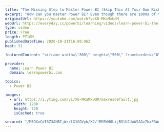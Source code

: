 ```yaml
---
title: "The Missing Step to Master Power BI (Skip This At Your Own Risk! ☠️)"
excerpt: "How can you master Power BI? Even though there are 1000s of videos and training lessons available for Power BI…you may be still struggling to master Power BI.  It’s possible that you are missing a crucial step in learning Power BI.  In this second part of our video series on “5 Steps to Master Power"
originalUrl: https://youtube.com/watch?v=X0-MKaMxUdM
webUrl: https://everyday.cc/powerbi/learning/videos/learn-power-bi-the-missing-step-to-master-power-bi-skip-this-at-your-own-risk-/
type: video
price: Free
length: PT10M
publishedDateTime: 2020-10-21T16:00:06Z
heat: 51

featuredContent: "<iframe width=\"800\" height=\"500\" frameborder=\"0\" src=\"https://www.youtube.com/embed/X0-MKaMxUdM\" allow=\"accelerometer; autoplay; encrypted-media; gyroscope; picture-in-picture\" allowfullscreen></iframe>"

provider:
  name: Learn Power BI
  domain: learnpowerbi.com

topics:
  - Power BI

images:
  - url: https://i.ytimg.com/vi/X0-MKaMxUdM/maxresdefault.jpg
    width: 1280
    height: 720
    isCached: true

secured: "/M5DXxCdI6Z3ANBIjWz/tX1GOVpb/X2/fRMSWH0LijBSlUJUoW9AGv7hxP3WnLsKSqUmEp47+Y+aHFyO3Y0102OOXhYHAVnwxTZTK+hzDAlAvS6Qlk3Hv/5kJETlWn/kMX7DHcXXcvZOuHjXc8CiHo7AkwsnPeEecLpTc2ByXKFIITcbPNEsty3VuahCZsTfjOpG14GnPloJmJTbvQs/hsP3S+0QrZ9d1nQtlcGZ7A6N/VEvnp9Z4uLTKJIuk4thqNlkz75P24xElkJLCaGGfpeIRWr3z2IaaGCKoPyplpm7eGnYfWq3DcnIFPxYu6/MvmJZZMDoKpGJkeeNKC/7qzUVRgVmbqlGolMxdLLzTbBrP4tggliPIx/TVnbDam55DmI0ZBFnga+pSrM/QG841f8sb66yqqwXExPIOWfXWqI=;IcubkENntMDmXT+V16yzQQ=="
---
```


